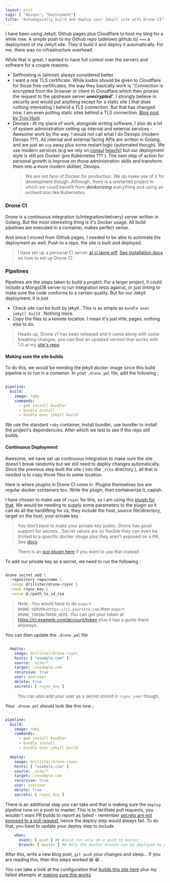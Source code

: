 ```yaml
---
layout: post
tags: [ "Devops", "Deployment"]
title: "Automagically build and deploy your Jekyll site with Drone CI"
---
```


I have been using Jekyll, Github pages plus Cloudflare to host my blog for a
while now. A simple push to my Github repo (adelowo.github.io) `===` a
deployment of my Jekyll site. They'd build it and deploy it automatically. For
me, there was no infrastructure overhead.

While that is great, I wanted to have full control over the servers and software
for a couple reasons.

- Selfhosting is (almost) always considered better.
- I want a real TLS certificate. While kudos should be given to Cloudflare for
  those free certificates, the way they basically work is "Connection is
  encrypted from the browser or client to Cloudflare which then proxies the
  request to the upstream server ***unecrypted***". I strongly believe in
  security and would put anything except for a static site ( that does nothing
  interesting ) behind a TLS connection. But that has changed now, I am even
  putting static sites behind a TLS connection.
  [Blog post by Troy Hunt](https://www.troyhunt.com/heres-why-your-static-website-needs-https/)
- Devops : At my place of work, alongside writing software, I also do a lot of system
  administration setting up internal and external services - Awesome work by the way.
  I would not call what I do Devops (modern Devops ???).
  All internal and external facing APIs are written in Golang, and are just an `scp` away plus
  some restart logic (automated though). We use modern services (e.g we rely
  on [consul](/blog/2018/02/18/managing-production-configuration/) [heavily](/blog/2018/09/06/loadbalancing-for-the-modern-web/)) but our deployment style is still pre Docker (pre Kubernetes ??? ).
  The next step of action for personal growth is improve on those administration skills and
  transform them into a more modern skillset, Devops.
  > We are not fans of Docker for production. We do make use of it for
  development though.
  > Although, there is a unstarted project in which we could benefit from ___dockerizing___
  everything and using an orchestrator like Kubernetes.


### Drone CI

Drone is a continuous integration (s/integration/delivery) server written in Golang. But the most
interesting thing is it's Docker usage. All build pipelines are executed in a
container, makes perfect sense.

And since I moved from Github pages, I needed to be able to automate the
deployment as well. Push to a repo, the site is built and deployed.
> I have set up a personal CI server [at ci.lanre.wtf](https://ci.lanre.wtf).
[ See installation docs ](http://docs.drone.io/installation/) on how to set up Drone CI .

### Pipelines

Pipelines are the steps taken to build a project. For a larger project, it could
include a MongoDB server to run integration tests against, or just linting to make
sure the code conforms to a certain quality. But for our Jekyll deployment, it
is just
- Check site can be built by jekyll.. This is as simple as `bundle exec jekyll
  build` . Nothing more.
- Copy the files to a remote location. I mean it's just `HTML` pages, nothing
  else to do.


> Heads up, Drone v1 has been released and it came along with some breaking
changes, you can find an updated version that works with 1.0 at my [site's
repo](https://github.com/adelowo/personal-site/blob/ea57057f9a47c063285e0f25690f8bb49d7d621e/.drone.yml)


#### Making sure the site builds

To do this, we would be needing the jekyll docker image since this build
pipeline is to run in a container. In your `.drone.yml` file, add the following
;


```yaml

pipeline:
  build:
    image: ruby
    commands:
      - gem install bundler
      - bundle install
      - bundle exec jekyll build

```



We use the standard `ruby` container, install bundler, use bundler to install
the project's dependencies. After which we test to see if the repo still builds.


#### Continuous Deployment

Awesome, we have set up continuous integration to make sure the site doesn't
break randomly but we still need to deploy changes automatically. Since the
previous step built the site ( into the `_site` directory ), all that is needed
is to copy those files to some location.

Here is where plugins in Drone CI come in. Plugins themselves too are regular
docker containers too. Write the plugin, then containerize it, capish.

I have chosen to make use of `rsync` for this, so I am using this [plugin for that](https://github.com/Drillster/drone-rsync). We would
be needing to supply some parameters to the plugin so it can do all the
hardlifting for us, they include the host, source file/directory, target on the
host, your private key .

> You don't have to make your private key public. Drone has good support for
secrets.. Secret values are so flexible they can even be limited to a specific docker
image plus they aren't exposed on a PR. See [docs](http://docs.drone.io/manage-secrets/)

> There is an [scp plugin here](https://github.com/appleboy/drone-scp#usage-from-drone-ci) if you want to
> use that instead

To add our private key as a secret, we need to run the following :

```sh

drone secret add \ 
  -repository repo/name \
  -image drillster/drone-rsync \
  -name rsync_key \
  -value @./path_to_id_rsa

```





> Note : You would have to do `export DRONE_SERVER=https://ci.yoursite.com` then
`export DRONE_TOKEN=TOKEN_HERE`. You can get your token at
https://ci.example.com/account/token plus it has a guide there anyways.


You can then update the `.drone.yml` file


```yaml

  deploy:
    image: drillster/drone-rsync
    hosts: [ "example.com" ]
    source: _site/*
    target: ~/example.com
    recursive: true
    user: youruser
    delete: true
    secrets: [ rsync_key ]

```



> You can also add your user as a secret stored in `rsync_user` though.

Your `.drone.yml` should look like this now ;

```yaml

pipeline:
  build:
    image: ruby
    commands:
      - gem install bundler
      - bundle install
      - bundle exec jekyll build

  deploy:
    image: drillster/drone-rsync
    hosts: [ "example.com" ]
    source: _site/*
    target: ~/example.com
    recursive: true
    user: youruser
    delete: true
    secrets: [ rsync_key ]

```


There is an additional step you can take and that is making sure the `deploy`
pipeline runs on a push to master. This is to facilitate pull requests, you
wouldn't want PR builds to report as failed - remember [secrets are not exposed
to a pull request](http://docs.drone.io/manage-secrets/), hence the deploy step
would always fail. To do that, you have to update your deploy step to include

```yaml
    when:
      event: [ push ] ## Would run only on a push to master
      branch: [ master ] ## Only the master branch can be deployed to production
```






After this, write a new blog post, `git push` your changes and sleep... If you
are reading this, then this steps worked :smile: :laughing: .

You can take a look at the configuration that [builds this site here](https://github.com/adelowo/personal-site/blob/master/.drone.yml) plus my failed attempts at [making sure this works](https://ci.lanre.wtf/adelowo/personal-site)
